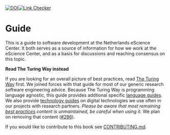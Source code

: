 [![DOI](https://zenodo.org/badge/DOI/10.5281/zenodo.4020564.svg)](https://doi.org/10.5281/zenodo.4020564)[![Link Checker](https://github.com/NLeSC/guide/actions/workflows/link-checker.yml/badge.svg)](https://github.com/NLeSC/guide/actions/workflows/link-checker.yml)

# Guide

This is a guide to software development at the Netherlands eScience Center.
It both serves as a source of information for how we work at the eScience
Center, and as a basis for discussions and reaching consensus on this topic.

**Read The Turing Way instead**

If you are looking for an overall picture of best practices, read
[The Turing Way](https://book.the-turing-way.org/index.html) first.
We joined forces with that guide for most of our generic research software
engineering advice.
Because The Turing Way is programming language agnostic, this guide provides
addtional specific
[language guides](language_guides/languages_overview.md).
We also provide [technology guides](technology/technology_overview.md) on digital technologies we use often in our projects with research partners.
*Please be aware that most remaining [best practices](/best_practices/overview.md) content is unmaintained,
be careful when using it.*
We plan on removing that content ([#286](https://github.com/NLeSC/guide/issues/286)).

If you would like to contribute to this book see [CONTRIBUTING.md](CONTRIBUTING.md).
